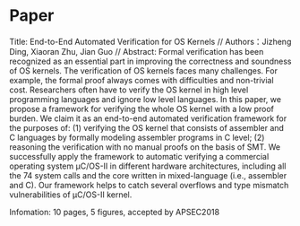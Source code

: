 # Paper
Title: End-to-End Automated Verification for OS Kernels  //
Authors：Jizheng Ding, Xiaoran Zhu, Jian Guo  //
Abstract: 
Formal verification has been recognized as an essential part in improving the correctness and soundness of OS kernels. The verification of OS kernels faces many challenges. For example, the formal proof always comes with difficulties and non-trivial cost. Researchers often have to verify the OS kernel in high level programming languages and ignore low level languages. In this paper, we propose a framework for verifying the whole OS kernel with a low proof burden. We claim it as an end-to-end automated verification framework for the purposes of: (1) verifying the OS kernel that consists of assembler and C languages by formally modeling assembler programs in C level; (2) reasoning the verification with no manual proofs on the basis of SMT. We successfully apply the framework to automatic verifying a commercial operating system μC/OS-II in different hardware architectures, including all the 74 system calls and the core written in mixed-language (i.e., assembler and C). Our framework helps to catch several overflows and type mismatch vulnerabilities of μC/OS-II kernel.

Infomation: 10 pages, 5 figures, accepted by APSEC2018
